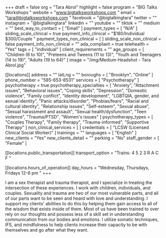 +++
draft = false
org = "Tara Abrol"
highlight = false
program = "BIG Talks Workshops "
website = "www.bigtalksworkshops.com "
email = "tara@bigtalksworkshops.com "
facebook = "@bigtalkingtara"
twitter = ""
instagram = "@bigtalkingtara"
linkedin = ""
youtube = ""
tiktok = ""
medium = ""
best_way_to_contact = [ "Email" ]
payment_types = [ "N/A" ]
sliding_scale_clinical = true
payment_info_clinical = "$180/Individual $300/Couple "
payment_types_non_clinical = [ ]
sliding_scale_non_clinical = false
payment_info_non_clinical = ""
ada_compliant = true
telehealth = "Yes"
tags = [ "individual" ]
client_requirements = ""
age_groups = [
  "Children (6 to 10)",
  "Preteens and Tweens (11 to 13)",
  "Youth and Teenagers (14 to 19)",
  "Adults (19 to 64)"
]
image = "/img/Medium Headshot - Tara Abrol.jpg"

[[locations]]
address = ""
latLng = ""
boroughs = [ "Brooklyn", "Online" ]
phone_number = "585-653-8531"
services = [ "Psychotherapy" ]
psychotherapy = true
psychotherapy_specialties = [
  "Anxiety",
  "Attachment issues",
  "Behavioral issues",
  "Coping skills",
  "Depression",
  "Domestic violence",
  "Family conflict",
  "Identity development",
  "LGBTQIA, gender, and sexual identity",
  "Panic attacks/disorder",
  "Phobias/fears",
  "Racial and cultural identity",
  "Relationship issues",
  "Self-esteem",
  "Sexual abuse",
  "Sexual harassment and assault",
  "Sexual health/dysfunction",
  "Teen violence",
  "Trauma/PTSD",
  "Women's issues"
]
psychotherapy_types = [
  "Couples Therapy",
  "Family therapy",
  "Trauma-informed",
  "Supportive Therapy"
]
non_clinical_services = [ ]
credentials = [ "LCSW (Licensed Clinical Social Worker)" ]
trainings = ""
languages = [ "English" ]
new_clients = "Yes"
new_clients_detail = ""
parking = "No"
staff_gender = [ "Female" ]

  [[locations.public_transportation]]
  transport_option = "Trains: 4 5 2 3 R A C F "

  [[locations.hours_of_operation]]
  day_hours = "Wednesday, Thursdays, Fridays 12-6 pm "
+++

I am a sex therapist and trauma therapist, and I specialize in treating the intersection of these experiences. I work with children, individuals, and couples. Sexuality and trauma are two of our most vulnerable parts, and all of our parts want to be seen and heard with love and understanding. I support my clients' abilities to do this by helping them gain access to all of the wisdom that exists inside of them. Most of us have been trained to over rely on our thoughts and possess less of a skill set in understanding communication from our bodies and emotions. I utilize somatic techniques, IFS, and mindfulness to help clients increase their capacity to be with themselves and go after what they want.
